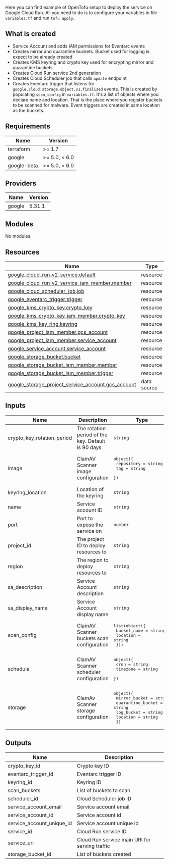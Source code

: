 Here you can find example of OpenTofu setup to deploy the service on Google Cloud Run. All you need to do
is to configure your variables in file `variables.tf` and run `tofu apply`.

## What is created

-   Service Account and adds IAM permissions for Eventarc events
-   Creates mirror and quarantine buckets. Bucket used for logging is expect to be already created
-   Creates KMS keyring and crypto key used for encrypting mirror and quarantine buckets
-   Creates Cloud Run service 2nd generation
-   Creates Cloud Scheduler job that calls `update` endpoint
-   Creates Eventarc trigger that listens for `google.cloud.storage.object.v1.finalized` events. This is created by
    populating `scan_config` in `variables.tf`. It's a list of objects where you declare name and location. That is
    the place where you register buckets to be scanned for malware. Event triggers are created in same location as the
    buckets.

<!-- BEGIN_TF_DOCS -->
## Requirements

| Name | Version |
|------|---------|
| terraform | >= 1.7 |
| google | >= 5.0, < 6.0 |
| google-beta | >= 5.0, < 6.0 |

## Providers

| Name | Version |
|------|---------|
| google | 5.31.1 |

## Modules

No modules.

## Resources

| Name | Type |
|------|------|
| [google_cloud_run_v2_service.default](https://registry.terraform.io/providers/hashicorp/google/latest/docs/resources/cloud_run_v2_service) | resource |
| [google_cloud_run_v2_service_iam_member.member](https://registry.terraform.io/providers/hashicorp/google/latest/docs/resources/cloud_run_v2_service_iam_member) | resource |
| [google_cloud_scheduler_job.job](https://registry.terraform.io/providers/hashicorp/google/latest/docs/resources/cloud_scheduler_job) | resource |
| [google_eventarc_trigger.trigger](https://registry.terraform.io/providers/hashicorp/google/latest/docs/resources/eventarc_trigger) | resource |
| [google_kms_crypto_key.crypto_key](https://registry.terraform.io/providers/hashicorp/google/latest/docs/resources/kms_crypto_key) | resource |
| [google_kms_crypto_key_iam_member.crypto_key](https://registry.terraform.io/providers/hashicorp/google/latest/docs/resources/kms_crypto_key_iam_member) | resource |
| [google_kms_key_ring.keyring](https://registry.terraform.io/providers/hashicorp/google/latest/docs/resources/kms_key_ring) | resource |
| [google_project_iam_member.gcs_account](https://registry.terraform.io/providers/hashicorp/google/latest/docs/resources/project_iam_member) | resource |
| [google_project_iam_member.service_account](https://registry.terraform.io/providers/hashicorp/google/latest/docs/resources/project_iam_member) | resource |
| [google_service_account.service_account](https://registry.terraform.io/providers/hashicorp/google/latest/docs/resources/service_account) | resource |
| [google_storage_bucket.bucket](https://registry.terraform.io/providers/hashicorp/google/latest/docs/resources/storage_bucket) | resource |
| [google_storage_bucket_iam_member.member](https://registry.terraform.io/providers/hashicorp/google/latest/docs/resources/storage_bucket_iam_member) | resource |
| [google_storage_bucket_iam_member.trigger](https://registry.terraform.io/providers/hashicorp/google/latest/docs/resources/storage_bucket_iam_member) | resource |
| [google_storage_project_service_account.gcs_account](https://registry.terraform.io/providers/hashicorp/google/latest/docs/data-sources/storage_project_service_account) | data source |

## Inputs

| Name | Description | Type | Required |
|------|-------------|------|:--------:|
| crypto\_key\_rotation\_period | The rotation period of the key. Default is 90 days | `string` | no |
| image | ClamAV Scanner image configuration | <pre>object({<br>    repository = string<br>    tag        = string<br>  })</pre> | yes |
| keyring\_location | Location of the keyring | `string` | yes |
| name | Service account ID | `string` | yes |
| port | Port to expose the service on | `number` | no |
| project\_id | The project ID to deploy resources to | `string` | yes |
| region | The region to deploy resources to | `string` | yes |
| sa\_description | Service Account description | `string` | no |
| sa\_display\_name | Service Account display name | `string` | no |
| scan\_config | ClamAV Scanner buckets scan configuration | <pre>list(object({<br>    bucket_name = string<br>    location    = string<br>  }))</pre> | yes |
| schedule | ClamAV Scanner scheduler configuration | <pre>object({<br>    cron     = string<br>    timezone = string<br>  })</pre> | yes |
| storage | ClamAv Scanner storage configuration | <pre>object({<br>    mirror_bucket     = string<br>    quarantine_bucket = string<br>    log_bucket        = string<br>    location          = string<br>  })</pre> | yes |

## Outputs

| Name | Description |
|------|-------------|
| crypto\_key\_id | Crypto key ID |
| eventarc\_trigger\_id | Eventarc trigger ID |
| keyring\_id | Keyring ID |
| scan\_buckets | List of buckets to scan |
| scheduler\_id | Cloud Scheduler job ID |
| service\_account\_email | Service account email |
| service\_account\_id | Service account id |
| service\_account\_unique\_id | Service account unique id |
| service\_id | Cloud Run service ID |
| service\_uri | Cloud Run service main URI for serving traffic |
| storage\_bucket\_id | List of buckets created |
<!-- END_TF_DOCS -->
